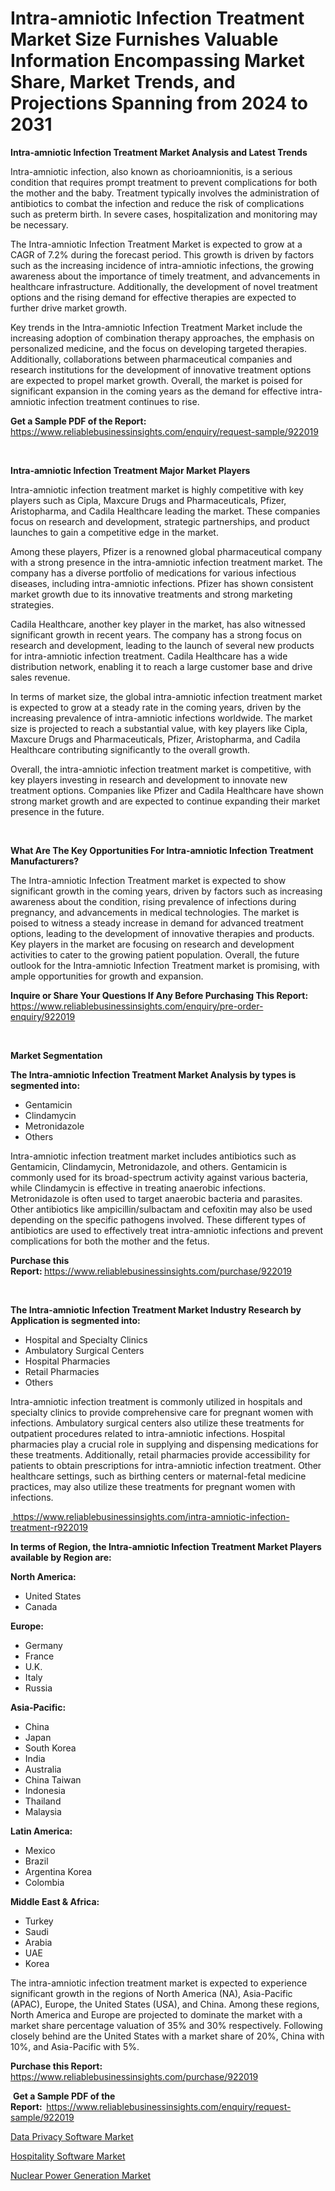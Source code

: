 <p><h1>Intra-amniotic Infection Treatment Market Size Furnishes Valuable Information Encompassing Market Share, Market Trends, and Projections Spanning from 2024 to 2031</h1></p><p><strong>Intra-amniotic Infection Treatment Market Analysis and Latest Trends</strong></p>
<p><p>Intra-amniotic infection, also known as chorioamnionitis, is a serious condition that requires prompt treatment to prevent complications for both the mother and the baby. Treatment typically involves the administration of antibiotics to combat the infection and reduce the risk of complications such as preterm birth. In severe cases, hospitalization and monitoring may be necessary.</p><p>The Intra-amniotic Infection Treatment Market is expected to grow at a CAGR of 7.2% during the forecast period. This growth is driven by factors such as the increasing incidence of intra-amniotic infections, the growing awareness about the importance of timely treatment, and advancements in healthcare infrastructure. Additionally, the development of novel treatment options and the rising demand for effective therapies are expected to further drive market growth.</p><p>Key trends in the Intra-amniotic Infection Treatment Market include the increasing adoption of combination therapy approaches, the emphasis on personalized medicine, and the focus on developing targeted therapies. Additionally, collaborations between pharmaceutical companies and research institutions for the development of innovative treatment options are expected to propel market growth. Overall, the market is poised for significant expansion in the coming years as the demand for effective intra-amniotic infection treatment continues to rise.</p></p>
<p><strong>Get a Sample PDF of the Report:&nbsp;</strong> <a href="https://www.reliablebusinessinsights.com/enquiry/request-sample/922019">https://www.reliablebusinessinsights.com/enquiry/request-sample/922019</a></p>
<p>&nbsp;</p>
<p><strong>Intra-amniotic Infection Treatment Major Market Players</strong></p>
<p><p>Intra-amniotic infection treatment market is highly competitive with key players such as Cipla, Maxcure Drugs and Pharmaceuticals, Pfizer, Aristopharma, and Cadila Healthcare leading the market. These companies focus on research and development, strategic partnerships, and product launches to gain a competitive edge in the market.</p><p>Among these players, Pfizer is a renowned global pharmaceutical company with a strong presence in the intra-amniotic infection treatment market. The company has a diverse portfolio of medications for various infectious diseases, including intra-amniotic infections. Pfizer has shown consistent market growth due to its innovative treatments and strong marketing strategies.</p><p>Cadila Healthcare, another key player in the market, has also witnessed significant growth in recent years. The company has a strong focus on research and development, leading to the launch of several new products for intra-amniotic infection treatment. Cadila Healthcare has a wide distribution network, enabling it to reach a large customer base and drive sales revenue.</p><p>In terms of market size, the global intra-amniotic infection treatment market is expected to grow at a steady rate in the coming years, driven by the increasing prevalence of intra-amniotic infections worldwide. The market size is projected to reach a substantial value, with key players like Cipla, Maxcure Drugs and Pharmaceuticals, Pfizer, Aristopharma, and Cadila Healthcare contributing significantly to the overall growth.</p><p>Overall, the intra-amniotic infection treatment market is competitive, with key players investing in research and development to innovate new treatment options. Companies like Pfizer and Cadila Healthcare have shown strong market growth and are expected to continue expanding their market presence in the future.</p></p>
<p>&nbsp;</p>
<p><strong>What Are The Key Opportunities For Intra-amniotic Infection Treatment Manufacturers?</strong></p>
<p><p>The Intra-amniotic Infection Treatment market is expected to show significant growth in the coming years, driven by factors such as increasing awareness about the condition, rising prevalence of infections during pregnancy, and advancements in medical technologies. The market is poised to witness a steady increase in demand for advanced treatment options, leading to the development of innovative therapies and products. Key players in the market are focusing on research and development activities to cater to the growing patient population. Overall, the future outlook for the Intra-amniotic Infection Treatment market is promising, with ample opportunities for growth and expansion.</p></p>
<p><strong>Inquire or Share Your Questions If Any Before Purchasing This Report:</strong> <a href="https://www.reliablebusinessinsights.com/enquiry/pre-order-enquiry/922019">https://www.reliablebusinessinsights.com/enquiry/pre-order-enquiry/922019</a></p>
<p>&nbsp;</p>
<p><strong>Market Segmentation</strong></p>
<p><strong>The Intra-amniotic Infection Treatment Market Analysis by types is segmented into:</strong></p>
<p><ul><li>Gentamicin</li><li>Clindamycin</li><li>Metronidazole</li><li>Others</li></ul></p>
<p><p>Intra-amniotic infection treatment market includes antibiotics such as Gentamicin, Clindamycin, Metronidazole, and others. Gentamicin is commonly used for its broad-spectrum activity against various bacteria, while Clindamycin is effective in treating anaerobic infections. Metronidazole is often used to target anaerobic bacteria and parasites. Other antibiotics like ampicillin/sulbactam and cefoxitin may also be used depending on the specific pathogens involved. These different types of antibiotics are used to effectively treat intra-amniotic infections and prevent complications for both the mother and the fetus.</p></p>
<p><strong>Purchase this Report:&nbsp;</strong><a href="https://www.reliablebusinessinsights.com/purchase/922019">https://www.reliablebusinessinsights.com/purchase/922019</a></p>
<p>&nbsp;</p>
<p><strong>The Intra-amniotic Infection Treatment Market Industry Research by Application is segmented into:</strong></p>
<p><ul><li>Hospital and Specialty Clinics</li><li>Ambulatory Surgical Centers</li><li>Hospital Pharmacies</li><li>Retail Pharmacies</li><li>Others</li></ul></p>
<p><p>Intra-amniotic infection treatment is commonly utilized in hospitals and specialty clinics to provide comprehensive care for pregnant women with infections. Ambulatory surgical centers also utilize these treatments for outpatient procedures related to intra-amniotic infections. Hospital pharmacies play a crucial role in supplying and dispensing medications for these treatments. Additionally, retail pharmacies provide accessibility for patients to obtain prescriptions for intra-amniotic infection treatment. Other healthcare settings, such as birthing centers or maternal-fetal medicine practices, may also utilize these treatments for pregnant women with infections.</p></p>
<p><a href="https://www.reliablebusinessinsights.com/intra-amniotic-infection-treatment-r922019">&nbsp;https://www.reliablebusinessinsights.com/intra-amniotic-infection-treatment-r922019</a></p>
<p><strong>In terms of Region, the Intra-amniotic Infection Treatment Market Players available by Region are:</strong></p>
<p>
    <p> <strong> North America: </strong>
        <ul>
            <li>United States</li>
            <li>Canada</li>
        </ul>
        </p> 
    <p> <strong> Europe: </strong>
        <ul>
            <li>Germany</li>
            <li>France</li>
            <li>U.K.</li>
            <li>Italy</li>
            <li>Russia</li>
        </ul>
        </p> 
    <p> <strong> Asia-Pacific: </strong>
        <ul>
            <li>China</li>
            <li>Japan</li>
            <li>South Korea</li>
            <li>India</li>
            <li>Australia</li>
            <li>China Taiwan</li>
            <li>Indonesia</li>
            <li>Thailand</li>
            <li>Malaysia</li>
        </ul>
        </p> 
    <p> <strong> Latin America: </strong>
        <ul>
            <li>Mexico</li>
            <li>Brazil</li>
            <li>Argentina Korea</li>
            <li>Colombia</li>
        </ul>
        </p> 
    <p> <strong> Middle East & Africa: </strong>
        <ul>
            <li>Turkey</li>
            <li>Saudi</li>
            <li>Arabia</li>
            <li>UAE</li>
            <li>Korea</li>
        </ul>
    </p>
    </p>
<p><p>The intra-amniotic infection treatment market is expected to experience significant growth in the regions of North America (NA), Asia-Pacific (APAC), Europe, the United States (USA), and China. Among these regions, North America and Europe are projected to dominate the market with a market share percentage valuation of 35% and 30% respectively. Following closely behind are the United States with a market share of 20%, China with 10%, and Asia-Pacific with 5%.</p></p>
<p><strong>Purchase this Report: </strong><a href="https://www.reliablebusinessinsights.com/purchase/922019">https://www.reliablebusinessinsights.com/purchase/922019</a></p>
<p>&nbsp;<strong>Get a Sample PDF of the Report:&nbsp;&nbsp;</strong><a href="https://www.reliablebusinessinsights.com/enquiry/request-sample/922019">https://www.reliablebusinessinsights.com/enquiry/request-sample/922019</a></p>
<p><strong></strong></p>
<p><p><a href="https://github.com/RickHolmes3/Market-Research-Report-List-5/blob/main/data-privacy-software-market.md">Data Privacy Software Market</a></p><p><a href="https://github.com/Krish2023na/Market-Research-Report-List-5/blob/main/hospitality-software-market.md">Hospitality Software Market</a></p><p><a href="https://github.com/ikahanika44/Market-Research-Report-List-1/blob/main/nuclear-power-generation-market.md">Nuclear Power Generation Market</a></p></p>